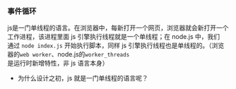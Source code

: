 ### 事件循环
js是一门单线程的语言。在浏览器中，每新打开一个网页，浏览器就会新打开一个工作进程，该进程里面 js 引擎执行线程就是一个单线程；在 node.js 中，我们  
通过 `node index.js` 开始执行脚本，同样 js 引擎执行线程也是单线程的。（浏览器的`web worker`、node.js的`worker_threads`是运行时新增特性，非 js 语言本身）  
- 为什么设计之初，js 就是一门单线程的语言呢？

